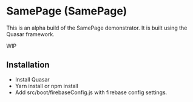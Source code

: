 # SamePage (SamePage)

This is an alpha build of the SamePage demonstrator. It is built using the Quasar framework.

WIP


## Installation
- Install Quasar
- Yarn install or npm install
- Add src/boot/firebaseConfig.js with firebase config settings.
